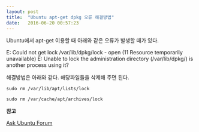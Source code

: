```yaml
---
layout: post
title:  "Ubuntu apt-get dpkg 오류 해결방법"
date:   2016-06-20 00:57:23
---
```


Ubuntu에서 apt-get 이용할 때 아래와 같은 오류가 발생할 때가 있다.

E: Could not get lock /var/lib/dpkg/lock - open (11 Resource temporarily unavailable)
E: Unable to lock the administration directory (/var/lib/dpkg/) is another process using it?

    
해결방법은 아래와 같다. 해당파일들을 삭제해 주면 된다.

    sudo rm /var/lib/apt/lists/lock

    sudo rm /var/cache/apt/archives/lock


**참고**

[Ask Ubuntu Forum](http://askubuntu.com/questions/15433/unable-to-lock-the-administration-directory-var-lib-dpkg-is-another-process)